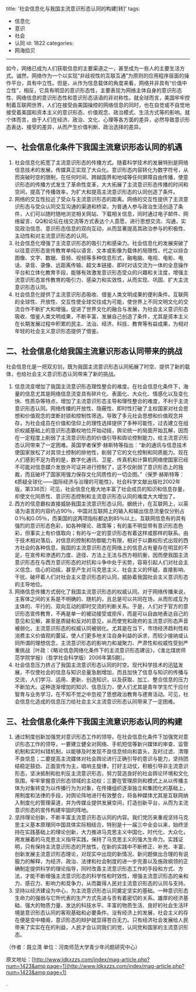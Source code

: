 title: '社会信息化与我国主流意识形态认同的构建[转]'
tags:
  - 信息化
  - 意识
  - 社会
  - 认同
id: 1822
categories:
  - 网海拾贝
---

如今，网络已成为人们获取信息的主要渠道之一，甚至成为一些人的主要生活方式。诚然，网络作为一个以实现“非歧视性的互联互通”为原则的应用程序层面的操作平台，具有中立性。但是，从作为信息载体的角度来看，网络并非具有“价值中立性”，相反，它具有明显的意识形态性，主要表现为网络主体自身的意识形态性、网络信息的意识形态性和意识形态话语的非对称性。就全球而言，美国牢牢控制着互联网世界，人们在接受由美国操控的网络信息的同时，也在自觉或不自觉地接受着美国和资本主义的意识形态、价值观念、政治模式、生活方式等的影响。就个体而言，由于人们在经济、政治、文化、心理等各方面的差异，必然导致意识形态表达、接受的差异，从而产生价值判断、政治选择的差异。

## 一、社会信息化条件下我国主流意识形态认同的机遇<!--more-->

1.  社会信息化拓宽了主流意识形态的传播方式。随着科学技术的发展特别是网络信息技术的发展，传媒真正实现了大众化。意识形态内容转化为数字符号，从而突破时空的限制，在任何时间、跨越国界和地域等任何屏障自由传播，使意识形态的传播方式发生了革命性变革，大大拓展了主流意识形态传播的时间和空间，提高了传播效率，为扩大和提高主流意识形态的认同创造了条件。
2.  网络的交互性拉近了受众与主流意识形态的距离。网络的交互性提供了主流意识形态与受众认同交互沟通的渠道和桥梁，为普通人参与政治生活创造了条件，人们可以随时随地浏览相关网站、下载相关信息，同时通过电子邮件、网络留言、QQ和论坛在线交流等方式表达个人意愿，进行思想交流、沟通，实现政治信息、意识形态信息的双向互动，从而显著提高其政治参与的积极性、主动性和对主流意识形态的认同。
3.  社会信息化增强了主流意识形态的吸引力和感染力。社会信息化的发展突破了以往意识形态宣传教育单纯以语言、文本或影像为载体的局限性，代之以综合图像、文字、数据、音频、视频等多种信息形式，融电脑、电视、电影、电话、录音、录像、远距离传输、超文本链接、即时对话交流为一体的全息操作平台和立体化教育手段，能够有效激发意识形态受众的兴趣和关注度，增强主流意识形态宣传教育的吸引力、感染力和实效性，从而实现、巩固、扩大主流意识形态认同。
4.  社会信息化提供了主流意识形态吸收、借鉴人类文明成果的便利条件。互联网的全球性、开放性、交互性使全球交往成为可能，使世界上不同文明文化的交流合作不断扩大和增强，促进了世界文化的融合与发展，为社会主义意识形态吸收、借鉴人类文明成果，不断丰富、发展自己创造了条件，尤其是资本主义在长期发展过程中积累的民主、法治、经济、科技、教育等有益成果，为相对年轻的社会主义意识形态提供了借鉴。

## 二、社会信息化给我国主流意识形态认同带来的挑战

社会信息化是一把双刃剑，既为我国主流意识形态认同拓展了时空、提供了新的载体，也给社会主义意识形态认同带来了新的挑战。

1.  信息流变增加了我国主流意识形态理性整合的难度。在社会信息化条件下，海量的信息尤其是网络信息流变具有碎片化、表面化、大众化、情感化以及变化快、性质杂等特点，增加了主流意识形态主导和理性整合的难度，不利于主流意识形态认同。网络传播的开放性、隐蔽性、即时性打破了主权国家对社会思想和价值观念的垄断封锁和控制性筛选，导致了多元社会思想和价值观念并存，为社会成员在价值和信仰上的理性选择提供了多种可能性，过去建立在组织权威基础上的意识形态霸权地位开始动摇，舆论统一的局面开始瓦解，因而在一定程度上削弱了主流意识形态的价值引导和舆论控制能力，给主流意识形态认同带来了一定困难。英国学者保罗·赫斯特等指出：“新的通讯与信息技术使国家放松了对其领土控制的排他性，削弱了它的文化控制和同质能力。现在人们感到不足为奇的是，数字化通讯、卫星、传真机和计算机网络使国家已经不可能对信息媒介发放许可证并进行控制了，这不仅削弱了意识形态上的独裁，而且破坏了国家用强力保存文化同质性的一切企图。”（保罗·赫斯特等：《质疑全球化——国际经济与治理的可能性》，社会科学文献出版社2002年版，第336页）可见，社会信息化极大地丰富了社会成员的知识和信息存量，却使文化同质性、意识形态控制和主流意识形态认同的难度大大增加了。
2.  西方的信息霸权直接威胁我国主流意识形态认同。据统计，在互联网上，以英语为语言的内容约占90％，中国对互联网上的输入和输出信息流量仅分别占0.1％和0.05％，而美国的这两项指标都达到85％以上。互联网信息有的具有强烈的意识形态色彩，如各种理论、政策等；有的虽不明显带有意识形态色彩，但事实上有价值取向；有的与一定的意识形态有着这样或那样的联系。由于技术相对落后，对信息的控制和防御能力有限，相对于以霸权形式出现的西方社会的各种信息，我国的主流意识形态在网络上的信息占有量存在明显的不足，在宣传和渗透的力度、途径、方法上无法与西方相抗衡，因而使我国主流意识形态在与西方意识形态的对抗和斗争中处于劣势，容易引起人们对社会主义信念、信心的动摇，甚至产生对马克思主义、社会主义的怀疑，直接影响、干扰、破坏着人们对社会主义意识形态的认同，威胁着我国社会主义意识形态的主导地位。
3.  网络信息传播方式弱化了我国主流意识形态的权威认同。对于网络传播来说，主客体之间的关系是不明确的、随机的，且总是可以共同在场，从而形成互为主体的、平行的、双向互动的即时交流的判断关系。于是，人们对于官方的意识形态宣传教育，不再是单一的被动接受或拒斥，而是可以自由地表达自己的意见和见解，甚至是质疑和反对的意见，从而使党和政府的主流意识形态声音被弱化，主流意识形态的权威认同被弱化。尤其是在当下，市场经济趋利性和消费主义价值观的蔓延，使人们更多地关注自身利益的诉求，而较少接纳或认同所谓的理想信念，主流意识形态的影响力和凝聚力、严肃性和权威性受到严重挑战［叶政：《略论信息网络化条件下的主流意识形态建设》，《淮北煤炭师范学院学报》（哲学社会科学版）2006年第5期］。
4.  社会信息压力挤占了我国主流意识形态认同的时空。现代科学技术的迅猛发展，不仅使社会的信息与知识总量急剧增加，而且加快了信息与知识的传播与交流，人们学习、运用、更新、创造知识，以及获取、加工、整合信息的压力不断加大。这种逐渐增加的知识、信息压力，使人们尤其是青年学生忙于应付智育与业务学习，在不知不觉之中忽视了思想政治教育与德育活动。可见，社会信息化造成的信息压力给社会主义主流意识形态认同带来了一定困难。

## 三、社会信息化条件下我国主流意识形态认同的构建

1.  通过制度创新加强党对意识形态工作的领导。在社会信息化条件下加强党对意识形态工作的领导，一要建立健全对网络、手机短信等新兴媒体的审查、监管机制和实时纠错机制，以能够及时发现不良信息倾向和苗头，及时过滤、清理不良信息；二要提高主流媒体对社会舆论进行正确引导的意识与能力，坚持团结稳定鼓劲、正面宣传为主，唱响主旋律，打好主动仗，积极引导非主流意识形态，坚决抵制和批判反主流意识形态，努力营造良好的社会舆论环境和文化氛围，牢牢掌握意识形态领域的主动权；三要在管理原则和模式上从以传播主体为对象转变为以传播行为为对象，在传播组织逐渐独立和集团化的基础上，用制度和法律的手段，对舆论阵地进行有效整合，将各种媒体尤其是互联网纳入制度化的管理渠道，并为传媒业提供发展空间，打造创新平台，从而为主流意识形态的宣传构建牢固的阵地。
2.  坚持理论创新，不断丰富主流意识形态认同的内容。我们党历来重视坚持马克思主义基本原理同中国具体实际相结合，特别是十一届三中全会以来，始终坚持在实践基础上的理论创新，大力推进马克思主义中国化、时代化、大众化，用发展着的马克思主义指导实践，保持了马克思主义的强大生命力。实践证明，只有保持主流意识形态的开放性，在新的实践中不断修正、补充、丰富、创新发展主流意识形态理论，对现实中出现的新情况、新问题做出合理的有说服力的解释，为经济、政治、法律和社会制度的进一步完善以及施政纲领的正确制定提供科学的理论指导，同时改善主流意识形态工作的手段和方式、方法，才能不断增强主流意识形态的科学性和时效性，增强主流意识形态的亲和力、感召力、影响力和竞争力，从而赢得人民对主流意识形态的认同与支持。
3.  坚持以经济建设为中心，为主流意识形态认同奠定坚实的基础。一种意识形态生命力的强弱与它所代表的生产方式先进与否有着密切的关系。雄厚的经济基础、强大的物质力量、发达的科技水平、丰富的物质生活、良好的社会生活环境是意识形态认同的客观基础和必要条件。没有经济上的发展，社会主义的存在便是空中楼阁，意识形态的辩护就显得苍白无力。只有经济社会发展给人民带来了实实在在的利益，人民才会认同我们的党，认同党和国家的主流意识形态。

（作者：聂立清 单位：河南师范大学青少年问题研究中心）

原文地址：[http://www.ldkxzzs.com/index/mag-article.php?num=1423&amp;page=1](http://www.ldkxzzs.com/index/mag-article.php?num=1423&amp;page=1)

.